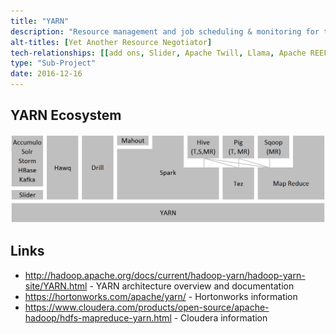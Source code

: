 ```yaml
---
title: "YARN"
description: "Resource management and job scheduling & monitoring for the Hadoop ecosystem.  Includes support for capacity guarantees amongst other scheduling options, long running services, GPU and FPGA scheduling and isolation and experimental support for launching applications within docker containers. Added as an Apache Hadoop sub-project as part of Hadoop 2.x (with a GA release as part of 2.2 in October 2013) having been started in January 2008."
alt-titles: [Yet Another Resource Negotiator]
tech-relationships: [[add ons, Slider, Apache Twill, Llama, Apache REEF]]
type: "Sub-Project"
date: 2016-12-16
---
```

## YARN Ecosystem

![YARN Ecosystem](/images/yarn-ecosystem.png)

## Links

* <http://hadoop.apache.org/docs/current/hadoop-yarn/hadoop-yarn-site/YARN.html> - YARN architecture overview and documentation
* <https://hortonworks.com/apache/yarn/> - Hortonworks information
* <https://www.cloudera.com/products/open-source/apache-hadoop/hdfs-mapreduce-yarn.html> - Cloudera information